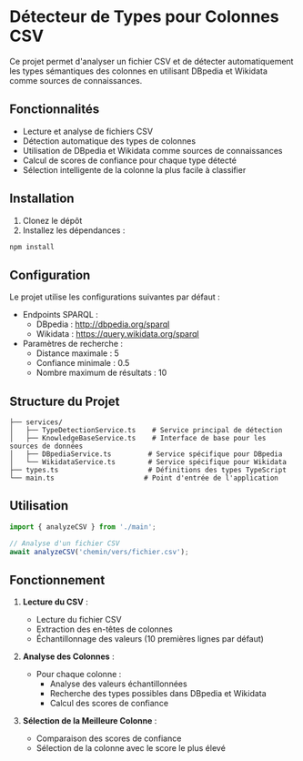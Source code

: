 # Détecteur de Types pour Colonnes CSV

Ce projet permet d'analyser un fichier CSV et de détecter automatiquement les types sémantiques des colonnes en utilisant DBpedia et Wikidata comme sources de connaissances.

## Fonctionnalités

- Lecture et analyse de fichiers CSV
- Détection automatique des types de colonnes
- Utilisation de DBpedia et Wikidata comme sources de connaissances
- Calcul de scores de confiance pour chaque type détecté
- Sélection intelligente de la colonne la plus facile à classifier

## Installation

1. Clonez le dépôt
2. Installez les dépendances :
```bash
npm install
```

## Configuration

Le projet utilise les configurations suivantes par défaut :

- Endpoints SPARQL :
  - DBpedia : http://dbpedia.org/sparql
  - Wikidata : https://query.wikidata.org/sparql
- Paramètres de recherche :
  - Distance maximale : 5
  - Confiance minimale : 0.5
  - Nombre maximum de résultats : 10

## Structure du Projet

```
├── services/
│   ├── TypeDetectionService.ts    # Service principal de détection
│   ├── KnowledgeBaseService.ts    # Interface de base pour les sources de données
│   ├── DBpediaService.ts         # Service spécifique pour DBpedia
│   └── WikidataService.ts        # Service spécifique pour Wikidata
├── types.ts                      # Définitions des types TypeScript
└── main.ts                      # Point d'entrée de l'application
```

## Utilisation

```typescript
import { analyzeCSV } from './main';

// Analyse d'un fichier CSV
await analyzeCSV('chemin/vers/fichier.csv');
```

## Fonctionnement

1. **Lecture du CSV** :
   - Lecture du fichier CSV
   - Extraction des en-têtes de colonnes
   - Échantillonnage des valeurs (10 premières lignes par défaut)

2. **Analyse des Colonnes** :
   - Pour chaque colonne :
     - Analyse des valeurs échantillonnées
     - Recherche des types possibles dans DBpedia et Wikidata
     - Calcul des scores de confiance

3. **Sélection de la Meilleure Colonne** :
   - Comparaison des scores de confiance
   - Sélection de la colonne avec le score le plus élevé
